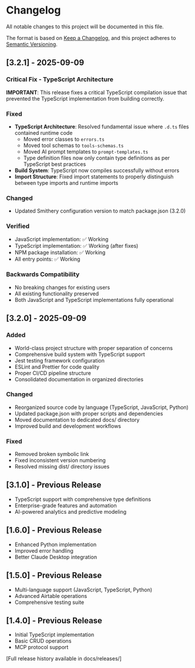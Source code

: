 # Changelog

All notable changes to this project will be documented in this file.

The format is based on [Keep a Changelog](https://keepachangelog.com/en/1.0.0/),
and this project adheres to [Semantic Versioning](https://semver.org/spec/v2.0.0.html).

## [3.2.1] - 2025-09-09

### Critical Fix - TypeScript Architecture
**IMPORTANT**: This release fixes a critical TypeScript compilation issue that prevented the TypeScript implementation from building correctly.

### Fixed
- **TypeScript Architecture**: Resolved fundamental issue where `.d.ts` files contained runtime code
  - Moved error classes to `errors.ts`
  - Moved tool schemas to `tools-schemas.ts`  
  - Moved AI prompt templates to `prompt-templates.ts`
  - Type definition files now only contain type definitions as per TypeScript best practices
- **Build System**: TypeScript now compiles successfully without errors
- **Import Structure**: Fixed import statements to properly distinguish between type imports and runtime imports

### Changed
- Updated Smithery configuration version to match package.json (3.2.0)

### Verified
- JavaScript implementation: ✅ Working
- TypeScript implementation: ✅ Working (after fixes)
- NPM package installation: ✅ Working
- All entry points: ✅ Working

### Backwards Compatibility
- No breaking changes for existing users
- All existing functionality preserved
- Both JavaScript and TypeScript implementations fully operational

## [3.2.0] - 2025-09-09

### Added
- World-class project structure with proper separation of concerns
- Comprehensive build system with TypeScript support
- Jest testing framework configuration
- ESLint and Prettier for code quality
- Proper CI/CD pipeline structure
- Consolidated documentation in organized directories

### Changed
- Reorganized source code by language (TypeScript, JavaScript, Python)
- Updated package.json with proper scripts and dependencies
- Moved documentation to dedicated docs/ directory
- Improved build and development workflows

### Fixed
- Removed broken symbolic link
- Fixed inconsistent version numbering
- Resolved missing dist/ directory issues

## [3.1.0] - Previous Release
- TypeScript support with comprehensive type definitions
- Enterprise-grade features and automation
- AI-powered analytics and predictive modeling

## [1.6.0] - Previous Release
- Enhanced Python implementation
- Improved error handling
- Better Claude Desktop integration

## [1.5.0] - Previous Release
- Multi-language support (JavaScript, TypeScript, Python)
- Advanced Airtable operations
- Comprehensive testing suite

## [1.4.0] - Previous Release
- Initial TypeScript implementation
- Basic CRUD operations
- MCP protocol support

[Full release history available in docs/releases/]